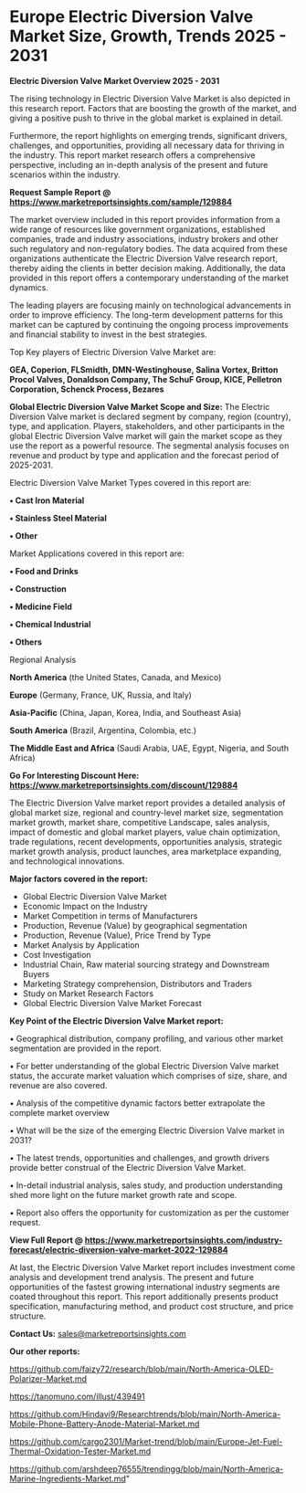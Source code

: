  # Europe Electric Diversion Valve Market Size, Growth, Trends 2025 - 2031

<Strong> Electric Diversion Valve Market Overview 2025 - 2031</strong>

The rising technology in Electric Diversion Valve Market is also depicted in this research report. Factors that are boosting the growth of the market, and giving a positive push to thrive in the global market is explained in detail.

Furthermore, the report highlights on emerging trends, significant drivers, challenges, and opportunities, providing all necessary data for thriving in the industry. This report market research offers a comprehensive perspective, including an in-depth analysis of the present and future scenarios within the industry.

<strong>Request Sample Report @ <a href=https://www.marketreportsinsights.com/sample/129884>https://www.marketreportsinsights.com/sample/129884</a></strong>

The market overview included in this report provides information from a wide range of resources like government organizations, established companies, trade and industry associations, industry brokers and other such regulatory and non-regulatory bodies. The data acquired from these organizations authenticate the Electric Diversion Valve research report, thereby aiding the clients in better decision making. Additionally, the data provided in this report offers a contemporary understanding of the market dynamics.

The leading players are focusing mainly on technological advancements in order to improve efficiency. The long-term development patterns for this market can be captured by continuing the ongoing process improvements and financial stability to invest in the best strategies.

Top Key players of Electric Diversion Valve Market are:

<strong>GEA, Coperion, FLSmidth, DMN-Westinghouse, Salina Vortex, Britton Procol Valves, Donaldson Company, The SchuF Group, KICE, Pelletron Corporation, Schenck Process, Bezares</strong>

<strong><b>Global Electric Diversion Valve Market Scope and Size:</b></strong>
The Electric Diversion Valve market is declared segment by company, region (country), type, and application. Players, stakeholders, and other participants in the global Electric Diversion Valve market will gain the market scope as they use the report as a powerful resource. The segmental analysis focuses on revenue and product by type and application and the forecast period of 2025-2031.

Electric Diversion Valve Market Types covered in this report are:

<strong>• Cast Iron Material

• Stainless Steel Material

• Other</strong>

Market Applications covered in this report are:

<strong>• Food and Drinks

• Construction

• Medicine Field

• Chemical Industrial

• Others</strong> 

Regional Analysis

<strong>North America</strong> (the United States, Canada, and Mexico)

<strong>Europe</strong> (Germany, France, UK, Russia, and Italy)

<strong>Asia-Pacific</strong> (China, Japan, Korea, India, and Southeast Asia)

<strong>South America</strong> (Brazil, Argentina, Colombia, etc.)

<strong>The Middle East and Africa</strong> (Saudi Arabia, UAE, Egypt, Nigeria, and South Africa)

<strong>Go For Interesting Discount Here: <a href=https://www.marketreportsinsights.com/discount/129884>https://www.marketreportsinsights.com/discount/129884</a></strong>

The Electric Diversion Valve market report provides a detailed analysis of global market size, regional and country-level market size, segmentation market growth, market share, competitive Landscape, sales analysis, impact of domestic and global market players, value chain optimization, trade regulations, recent developments, opportunities analysis, strategic market growth analysis, product launches, area marketplace expanding, and technological innovations.

<strong><b>Major factors covered in the report:</b></strong>
<ul>
  <li>Global Electric Diversion Valve Market </li>
  <li>Economic Impact on the Industry</li>
  <li>Market Competition in terms of Manufacturers</li>
  <li>Production, Revenue (Value) by geographical segmentation</li>
  <li>Production, Revenue (Value), Price Trend by Type</li>
  <li>Market Analysis by Application</li>
  <li>Cost Investigation</li>
  <li>Industrial Chain, Raw material sourcing strategy and Downstream Buyers</li>
  <li>Marketing Strategy comprehension, Distributors and Traders</li>
  <li>Study on Market Research Factors</li>
  <li>Global Electric Diversion Valve Market Forecast</li>
</ul>

<strong><b>Key Point of the Electric Diversion Valve Market report:</b></strong>

• Geographical distribution, company profiling, and various other market segmentation are provided in the report.

• For better understanding of the global Electric Diversion Valve market status, the accurate market valuation which comprises of size, share, and revenue are also covered.

• Analysis of the competitive dynamic factors better extrapolate the complete market overview

• What will be the size of the emerging Electric Diversion Valve market in 2031?

• The latest trends, opportunities and challenges, and growth drivers provide better construal of the Electric Diversion Valve Market.

• In-detail industrial analysis, sales study, and production understanding shed more light on the future market growth rate and scope.

• Report also offers the opportunity for customization as per the customer request.

<strong><b>View Full Report @ <a href=https://www.marketreportsinsights.com/industry-forecast/electric-diversion-valve-market-2022-129884>https://www.marketreportsinsights.com/industry-forecast/electric-diversion-valve-market-2022-129884</a></b></strong>


At last, the Electric Diversion Valve Market report includes investment come analysis and development trend analysis. The present and future opportunities of the fastest growing international industry segments are coated throughout this report. This report additionally presents product specification, manufacturing method, and product cost structure, and price structure.

<strong>Contact Us:</strong>
sales@marketreportsinsights.com

<strong>Our other reports:</strong>

<a href=https://github.com/faizy72/research/blob/main/North-America-OLED-Polarizer-Market.md>https://github.com/faizy72/research/blob/main/North-America-OLED-Polarizer-Market.md</a>

<a href=https://tanomuno.com/illust/439491>https://tanomuno.com/illust/439491</a>

<a href=https://github.com/Hindavi9/Researchtrends/blob/main/North-America-Mobile-Phone-Battery-Anode-Material-Market.md>https://github.com/Hindavi9/Researchtrends/blob/main/North-America-Mobile-Phone-Battery-Anode-Material-Market.md</a>

<a href=https://github.com/cargo2301/Market-trend/blob/main/Europe-Jet-Fuel-Thermal-Oxidation-Tester-Market.md>https://github.com/cargo2301/Market-trend/blob/main/Europe-Jet-Fuel-Thermal-Oxidation-Tester-Market.md</a>

<a href=https://github.com/arshdeep76555/trendingg/blob/main/North-America-Marine-Ingredients-Market.md>https://github.com/arshdeep76555/trendingg/blob/main/North-America-Marine-Ingredients-Market.md</a>"
